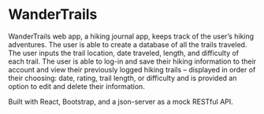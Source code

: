 # WanderTrails


WanderTrails web app, a hiking journal app, keeps track of the user’s hiking adventures. The user is able to create a database of all the trails traveled. The user inputs the trail location, date traveled, length, and difficulty of each trail. The user is able to log-in and save their hiking information to their account and view their previously logged hiking trails – displayed in order of their choosing: date, rating, trail length, or difficulty and is provided an option to edit and delete their information.

Built with React, Bootstrap, and a json-server as a mock RESTful API.
